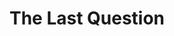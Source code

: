 ---
title: "The Last Question"
hashtag: "the-last-question"
layout: hashtag
tags:
  - Science Fiction
  - Short Story
  - Entropy
  - Isaac Asimov
---